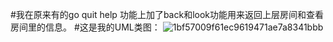 #我在原来有的go quit help 功能上加了back和look功能用来返回上层房间和查看房间里的信息。
#这是我的UML类图：
![1bf57009f61ec9619471ae7a8341bbb](https://user-images.githubusercontent.com/105481140/209948635-333c1579-7053-49b4-8ae0-5726f7801b10.png)
